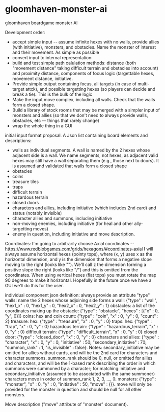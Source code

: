 # gloomhaven-monster-ai
gloomhaven boardgame monster AI

Development order:
* accept simple input -- assume infinite hexes with no walls, provide allies (with initiative), monsters, and obstacles.  Name the monster of interest and their movement.  As simple as possible
* convert input to internal representation
* build and test simple path calulation methods: distance (both "movement distance" taking difficult terrain and obstacles into account) and proximity distance, components of focus logic (targettable hexes, movement distance, initiative.
* Provide simple output containing focus, all targets (in case of multi-target attck), and possible targetting hexes (so players can decide and break a tie).  This is the bulk of the logic
* Make the input move complex, including all walls.  Check that the walls form a closed shape.
* Build a library of stock rooms that may be merged with a simpler input of monsters and allies (so that we don't need to always provide walls, obstacles, etc -- things that rarely change)
* wrap the whole thing in a GUI

initial input format proposal.  A Json list containing board elements and descriptions:
* walls as individual segments.  A wall is named by the 2 hexes whose adjacent side is a wall.  We name segments, not hexes, as adjacent valid hexes may still have a wall separating them (e.g., those next to doors).  It is assumed and validated that walls form a closed shape
* obstacles
* coins
* treasure tiles
* traps
* difficult terrain
* hazardous terrain
* closed doors
* characters and allies, including initiative (which includes 2nd card) and status (notably invisible)
* character allies and summons, including initiative
* non-moving enemies, including initiative (for heal and other ally-targetting moves)
* enemy in question, including initiative and move description.

Coordinates:
I'm going to arbitrarily choose Axial coordinates -- https://www.redblobgames.com/grids/hexagons/#coordinates-axial
I will always assume horizontal hexes (pointy tops), where (x, y) uses x as the horizontal dimension, and y is the dimension that forms a negative slope moving to the right (looks like "\").  We'll call z the dimension forming a positive slope the right (looks like "/") and this is omitted from the coordinates.
When using vertical hexes (flat tops) you must rotate the map 90 degrees to make it horizontal.  Hopefully in the future once we have a GUI we'll do this for the user.

individual component json definition: always provide an attribute "type"
walls: name the 2 hexes whose adjoining side forms a wall: {"type" : "wall", "hex1_x" : 0, "hex1_y" : 0, "hex2_x" : 0, "hex2_y" : 1}
obstacles: a list of the coordinates making up the obstacle: {"type" : "obstacle", "hexes" : [{"x" : 0, "y", 0}]}
coins: hex and coin count: {"type" : "coin", "x" : 0, "y" : 0, "count" : 2}
treasure: hex: {"type" : "treasure", "x" : 0, "y" : 0}
traps: hex: {"type" : "trap", "x" : 0, "y" : 0}
hazardous terrain: {"type" : "hazardous_terrain", "x" : 0, "y" : 0}
difficult terrain: {"type" : "difficult_terrain", "x" : 0, "y" : 0}
closed door: {"type" : "closed_door", "x" : 0, "y" : 0}
characters and allies: {"type" : "character", "x" : 0, "y" : 0, "initiative" : 50, "secondary_initiative" : 70, "summon_rank" : 1, "is_invisible" : false}.  Notes: secondary_initiative may be omitted for allies without cards, and will be the 2nd card for characters and character summons.  summon_rank should be 0, null, or omitted for allies and characters, and will be the 1-based rank describing the order in which summons were summoned by a character; for matching initiative and secondary_initiative (assumed to be associated with the same summoner) characters move in order of summon_rank 1, 2, 3, ..., 0.
monsters: {"type" : "monster", "x" : 0, "y" : 0, "initiative" : 50, "move" : {}}.  move will only be provided for the monster in question and should be null for all other monsters.

Move description ("move" attribute of "monster" document).

